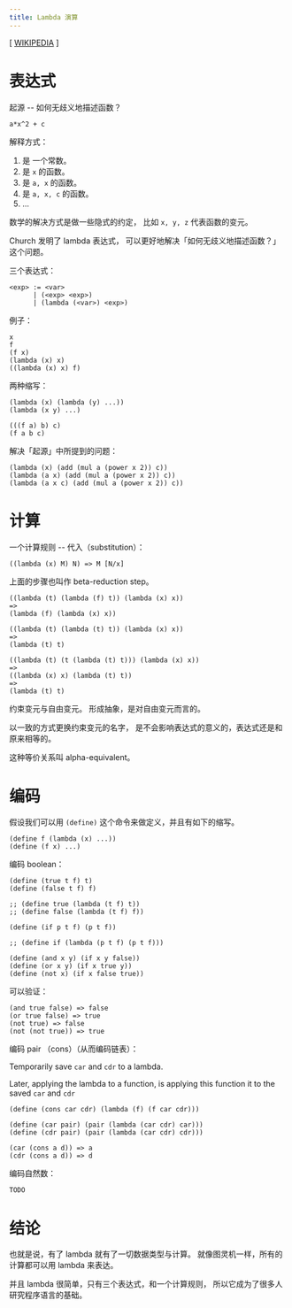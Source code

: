 ```yaml
---
title: Lambda 演算
---
```


[ [WIKIPEDIA](https://en.wikipedia.org/wiki/Lambda_calculus) ]

# 表达式

起源 -- 如何无歧义地描述函数？

```
a*x^2 + c
```

解释方式：

1. 是 一个常数。
2. 是 `x` 的函数。
3. 是 `a, x` 的函数。
4. 是 `a, x, c` 的函数。
5. ...

数学的解决方式是做一些隐式的约定，
比如 `x, y, z` 代表函数的变元。

Church 发明了 lambda 表达式，
可以更好地解决「如何无歧义地描述函数？」这个问题。

三个表达式：

```
<exp> := <var>
      | (<exp> <exp>)
      | (lambda (<var>) <exp>)
```

例子：

```
x
f
(f x)
(lambda (x) x)
((lambda (x) x) f)
```

两种缩写：

```
(lambda (x) (lambda (y) ...))
(lambda (x y) ...)
```

```
(((f a) b) c)
(f a b c)
```

解决「起源」中所提到的问题：

```
(lambda (x) (add (mul a (power x 2)) c))
(lambda (a x) (add (mul a (power x 2)) c))
(lambda (a x c) (add (mul a (power x 2)) c))
```

# 计算

一个计算规则 -- 代入（substitution）：

```
((lambda (x) M) N) => M [N/x]
```

上面的步骤也叫作 beta-reduction step。

```
((lambda (t) (lambda (f) t)) (lambda (x) x))
=>
(lambda (f) (lambda (x) x))

((lambda (t) (lambda (t) t)) (lambda (x) x))
=>
(lambda (t) t)

((lambda (t) (t (lambda (t) t))) (lambda (x) x))
=>
((lambda (x) x) (lambda (t) t))
=>
(lambda (t) t)
```

约束变元与自由变元。
形成抽象，是对自由变元而言的。

以一致的方式更换约束变元的名字，
是不会影响表达式的意义的，表达式还是和原来相等的。

这种等价关系叫 alpha-equivalent。

# 编码

假设我们可以用 `(define)` 这个命令来做定义，并且有如下的缩写。

```
(define f (lambda (x) ...))
(define (f x) ...)
```

编码 boolean：

```
(define (true t f) t)
(define (false t f) f)

;; (define true (lambda (t f) t))
;; (define false (lambda (t f) f))

(define (if p t f) (p t f))

;; (define if (lambda (p t f) (p t f)))

(define (and x y) (if x y false))
(define (or x y) (if x true y))
(define (not x) (if x false true))
```

可以验证：

```
(and true false) => false
(or true false) => true
(not true) => false
(not (not true)) => true
```

编码 pair （cons）（从而编码链表）：

Temporarily save `car` and `cdr` to a lambda.

Later, applying the lambda to a function,
is applying this function it to the saved `car` and `cdr`

```
(define (cons car cdr) (lambda (f) (f car cdr)))

(define (car pair) (pair (lambda (car cdr) car)))
(define (cdr pair) (pair (lambda (car cdr) cdr)))

(car (cons a d)) => a
(cdr (cons a d)) => d
```

编码自然数：

```
TODO
```

# 结论

也就是说，有了 lambda 就有了一切数据类型与计算。
就像图灵机一样，所有的计算都可以用 lambda 来表达。

并且 lambda 很简单，只有三个表达式，和一个计算规则，
所以它成为了很多人研究程序语言的基础。

